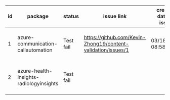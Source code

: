 
| id | package | status | issue link | created date of issue | update date of issue | run date of pipeline | pipeline run link |
|----|---------|--------|------------|-----------------------|----------------------| ---------------------| ----------------- |
| 1 | azure-communication-callautomation | Test fail | https://github.com/Kevin-Zhong19/content-validation/issues/1 | 03/18/2025 08:58:48 | 03/18/2025 08:58:48 | 3/18/2025 9:13:25 AM | https://dev.azure.com/v-qzhong0900/content-validation-automation/_build/results?buildId=3 |
| 2 | azure-health-insights-radiologyinsights | Test fail |  |  |  | 3/18/2025 9:13:25 AM | https://dev.azure.com/v-qzhong0900/content-validation-automation/_build/results?buildId=3 |